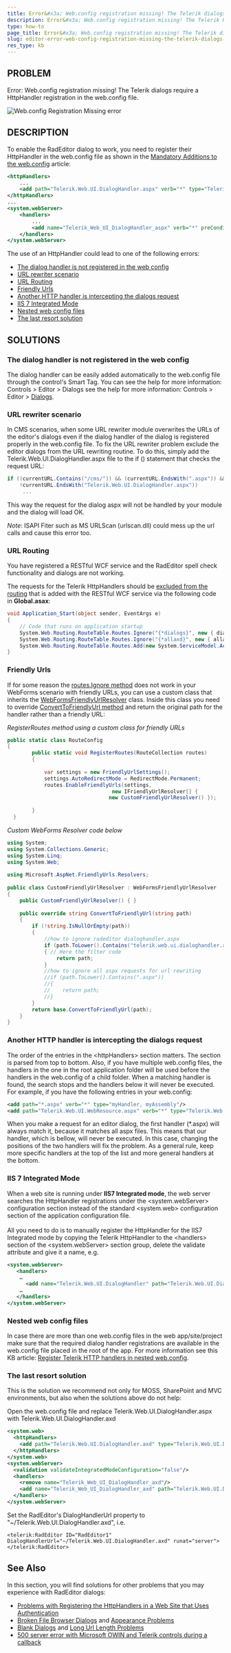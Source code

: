 ```yaml
---
title: Error&#x3a; Web.config registration missing! The Telerik dialogs require a HttpHandler registration in the web.config file.
description: Error&#x3a; Web.config registration missing! The Telerik RadEditor dialogs require a HttpHandler registration in the web.config file. Check it now!
type: how-to
page_title: Error&#x3a; Web.config registration missing! The Telerik dialogs require a HttpHandler registration in the web.config file.
slug: editor-error-web-config-registration-missing-the-telerik-dialogs-require-a-httphandler-registration-in-the-web-config-file
res_type: kb
---
```



## PROBLEM  
Error: Web.config registration missing! The Telerik dialogs require a HttpHandler registration in the web.config file.  
  
![Web.config Registration Missing error](images/editor_webconfig_registration_missing.png)  
  
## DESCRIPTION
To enable the RadEditor dialog to work, you need to register their HttpHandler in the web.config file as shown in the [Mandatory Additions to the web.config](https://docs.telerik.com/devtools/aspnet-ajax/general-information/web-config-settings-overview#mandatory-additions-to-the-webconfig) article:

````XML
<httpHandlers>
    ...
    <add path="Telerik.Web.UI.DialogHandler.aspx" verb="*" type="Telerik.Web.UI.DialogHandler" validate="false" />
</httpHandlers>
...
<system.webServer>  
    <handlers>    
        ...    
        <add name="Telerik_Web_UI_DialogHandler_aspx" verb="*" preCondition="integratedMode" path="Telerik.Web.UI.DialogHandler.aspx" type="Telerik.Web.UI.DialogHandler" />  
    </handlers>
</system.webServer>
````

The use of an HttpHandler could lead to one of the following errors:  

* [The dialog handler is not registered in the web config](#The-dialog-handler-is-not-registered-in-the-web-config)
* [URL rewriter scenario](#URL-rewriter-scenario)
* [URL Routing](#URL-Routing)
* [Friendly Urls](#Friendly-Urls)
* [Another HTTP handler is intercepting the dialogs request](#another-HTTP-handler-is-intercepting-the-dialogs-request)
* [IIS 7 Integrated Mode](#IIS-7-Integrated-Mode)
* [Nested web config files](#nested-web-config-files)
* [The last resort solution](#the-last-resort-solution)


## SOLUTIONS

### The dialog handler is not registered in the web config

The dialog handler can be easily added automatically to the web.config file through the control's Smart Tag. You can see the help for more information: Controls &gt; Editor &gt; Dialogs see the help for more information: Controls &gt; Editor &gt; [Dialogs](https://docs.telerik.com/devtools/aspnet-ajax/introduction).

### URL rewriter scenario

In CMS scenarios, when some URL rewriter module overwrites the URLs of the editor's dialogs even if the dialog handler of the dialog is registered properly in the web.config file.
To fix the URL rewriter problem exclude the editor dialogs from the URL rewriting routine. To do this, simply add the Telerik.Web.UI.DialogHandler.aspx file to the if () statement that checks the request URL:   
  

````C#
if ((currentURL.Contains("/cms/")) && (currentURL.EndsWith(".aspx")) &&    
    !currentURL.EndsWith("Telerik.Web.UI.DialogHandler.aspx"))    
     ... 
````


This way the request for the dialog aspx will not be handled by your module and the dialog will load OK.  
  
*Note*: ISAPI Fiter such as MS URLScan (urlscan.dll) could mess up the url calls and cause this error too.   
  

### URL Routing

You have registered a RESTful WCF service and the RadEditor spell check functionality and dialogs are not working.

The requests for the Telerik HttpHandlers should be [excluded from the routing](https://msdn.microsoft.com/en-us/library/dd992982%28v=vs.110%29.aspx) that is added with the RESTful WCF service via the following code in **Global.asax**:


````C#
void Application_Start(object sender, EventArgs e)
{
    // Code that runs on application startup
    System.Web.Routing.RouteTable.Routes.Ignore("{*dialogs}", new { dialogs = @".*Telerik\.Web\.UI\.DialogHandler\.aspx.*" });
    System.Web.Routing.RouteTable.Routes.Ignore("{*allaxd}", new { allaxd = @".*\.axd(/.*)?" });
    System.Web.Routing.RouteTable.Routes.Add(new System.ServiceModel.Activation.ServiceRoute("", newSystem.ServiceModel.Activation.WebServiceHostFactory(),typeof(CacheService)));
}
````

### Friendly Urls

 If for some reason the [routes.Ignore method](https://msdn.microsoft.com/en-us/library/dd992982%28v=vs.110%29.aspx) does not work in your WebForms scenario with friendly URLs, you can use a custom class that inherits the [WebFormsFriendlyUrlResolver](https://msdn.microsoft.com/en-us/library/microsoft.aspnet.friendlyurls.resolvers.webformsfriendlyurlresolver%28v=vs.111%29.aspx) class. Inside this class you need to override [ConvertToFriendlyUrl method](https://msdn.microsoft.com/en-us/library/microsoft.aspnet.friendlyurls.resolvers.friendlyurlresolver.converttofriendlyurl%28v=vs.111%29.aspx) and return the original path for the handler rather than a friendly URL:  

*RegisterRoutes method using a custom class for friendly URLs*  

````C#
public static class RouteConfig
{
        public static void RegisterRoutes(RouteCollection routes)
        {
         
            var settings = new FriendlyUrlSettings();
            settings.AutoRedirectMode = RedirectMode.Permanent;
            routes.EnableFriendlyUrls(settings,
                                  new IFriendlyUrlResolver[] {
                                 new CustomFriendlyUrlResolver() });
         
        }
  }
````

  
*Custom WebForms Resolver code below*  

````C#
using System;
using System.Collections.Generic;
using System.Linq;
using System.Web;
 
using Microsoft.AspNet.FriendlyUrls.Resolvers;
 
public class CustomFriendlyUrlResolver : WebFormsFriendlyUrlResolver
{
    public CustomFriendlyUrlResolver() { }
 
    public override string ConvertToFriendlyUrl(string path)
    {
        if (!string.IsNullOrEmpty(path))
        {
            //how to ignore radeditor dialoghandler.aspx
            if (path.ToLower().Contains("telerik.web.ui.dialoghandler.aspx"))
            { // Here the filter code
                return path;
            }
            //how to ignore all aspx requests for url rewriting
            //if (path.ToLower().Contains(".aspx"))
            //{
            //    return path;
            //}
        }
        return base.ConvertToFriendlyUrl(path);
    }
}
````

### Another HTTP handler is intercepting the dialogs request

The order of the entries in the &lt;httpHandlers&gt; section matters. The section is parsed from top to bottom. Also, if you have multiple web.config files, the handlers in the one in the root application folder will be used before the handlers in the web.config of a child folder. When a matching handler is found, the search stops and the handlers below it will never be executed. For example, if you have the following entries in your web.config:  
  
````XML
<add path="*.aspx" verb="*" type="myHandler, myAssembly"/>
<add path="Telerik.Web.UI.WebResource.aspx" verb="*" type="Telerik.Web.UI.WebResource" validate="false"/>
````

When you make a request for an editor dialog, the first handler (\*.aspx) will always match it, because it matches all aspx files. This means that our handler, which is bellow, will never be executed. In this case, changing the positions of the two handlers will fix the problem. As a general rule, keep more specific handlers at the top of the list and more general handlers at the bottom.

### IIS 7 Integrated Mode
When a web site is running under **IIS7 Integrated mode**, the web server searches the HttpHandler registrations under the &lt;system.webServer&gt; configuration section instead of the standard &lt;system.web&gt; configuration section of the application configuration file.  
        
All you need to do is to manually register the HttpHandler for the IIS7 Integrated mode by copying the Telerik HttpHandler to the &lt;handlers&gt; section of the &lt;system.webServer&gt; section group, delete the validate attribute and give it a name, e.g.

````XML
<system.webServer>
   <handlers>
    … 
      <add name="Telerik.Web.UI.DialogHandler" path="Telerik.Web.UI.DialogHandler.aspx" verb="*" type="Telerik.Web.UI.DialogHandler" />
    … 
   </handlers>
</system.webServer>
````

### Nested web config files

In case there are more than one web.config files in the web app/site/project make sure that the required dialog handler registrations are available in the web.config file placed in the root of the app. For more information see this KB article: [Register Telerik HTTP handlers in nested web.config](https://www.telerik.com/support/kb/aspnet-ajax/details/register-telerik-http-handlers-in-nested-web-config).
 
### The last resort solution

This is the solution we recommend not only for MOSS, SharePoint and MVC environments, but also when the solutions above do not help: 

Open the web.config file and replace Telerik.Web.UI.DialogHandler.aspx with Telerik.Web.UI.DialogHandler.axd
 
````XML
<system.web>
  <httpHandlers>
    <add path="Telerik.Web.UI.DialogHandler.axd" type="Telerik.Web.UI.DialogHandler" verb="*" validate="false"/>
  </httpHandlers>
</system.web>
<system.webServer>
  <validation validateIntegratedModeConfiguration="false"/>
  <handlers>
    <remove name="Telerik_Web_UI_DialogHandler_axd"/>
    <add name="Telerik_Web_UI_DialogHandler_axd" path="Telerik.Web.UI.DialogHandler.axd" type="Telerik.Web.UI.DialogHandler" verb="*" preCondition="integratedMode"/>
  </handlers>
</system.webServer>
````

Set the RadEditor's DialogHandlerUrl property to "~/Telerik.Web.UI.DialogHandler.axd", i.e.

````ASP.NET
<telerik:RadEditor ID="RadEditor1" DialogHandlerUrl="~/Telerik.Web.UI.DialogHandler.axd" runat="server"></telerik:RadEditor>
````

## See Also
In this section, you will find solutions for other problems that you may experience with RadEditor dialogs:
* [Problems with Registering the HttpHandlers in a Web Site that Uses Authentication](https://docs.telerik.com/devtools/aspnet-ajax/controls/editor/troubleshooting/problems-with-registering-the-httphandlers-in-a-web-site-that-uses-authentication)
* [Broken File Browser Dialogs](https://docs.telerik.com/devtools/aspnet-ajax/controls/editor/troubleshooting/broken-file-browser-dialogs) and [Appearance Problems](https://docs.telerik.com/devtools/aspnet-ajax/general-information/troubleshooting/skins-troubleshooting#incorrect-or-distorted-appearance)
* [Blank Dialogs](https://docs.telerik.com/devtools/aspnet-ajax/controls/editor/troubleshooting/blank-dialogs-problem) and [Long Url Length Problems](https://www.telerik.com/forums/radeditor-dialog-window-errors)
* [500 server error with Microsoft OWIN and Telerik controls during a callback](https://www.telerik.com/support/kb/aspnet-ajax/window/details/500-server-error-with-microsoft-owin-and-radwindowmanager-during-a-callback)

 